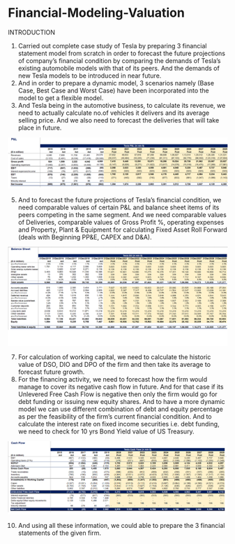 # Financial-Modeling-Valuation
INTRODUCTION
1.	Carried out complete case study of Tesla by preparing 3 financial statement model from scratch in order to forecast the future projections of company’s financial condition by comparing the demands of Tesla’s existing automobile models with that of its peers. And the demands of new Tesla models to be introduced in near future.
2.	And in order to prepare a dynamic model, 3 scenarios namely (Base Case, Best Case and Worst Case) have been incorporated into the model to get a flexible model.
3.	And Tesla being in the automotive business, to calculate its revenue, we need to actually calculate no.of vehicles it delivers and its average selling price. And we also need to forecast the deliveries that will take place in future.

![image](https://github.com/Munu0192/Financial-Modeling-Valuation/blob/9361bd502759dcc9acdb31585f3ef4dbb8d18567/P&L%20-%20Tesla.png)

5.	And to forecast the future projections of Tesla’s financial condition, we need comparable values of certain P&L and balance sheet items of its peers competing in the same segment. And we need comparable values of Deliveries, comparable values of Gross Profit %, operating expenses and Property, Plant & Equipment for calculating Fixed Asset Roll Forward (deals with Beginning PP&E, CAPEX and D&A).

![image](https://github.com/Munu0192/Financial-Modeling-Valuation/blob/a662571eab55a8bbde5f1e99d2b7dc58175baa5c/Balance%20Sheet%20-%20Tesla.png)

7.	For calculation of working capital, we need to calculate the historic value of DSO, DIO and DPO of the firm and then take its average to forecast future growth.
8.	For the financing activity, we need to forecast how the firm would manage to cover its negative cash flow in future. And for that case if its Unlevered Free Cash Flow is negative then only the firm would go for debt funding or issuing new equity shares. And to have a more dynamic model we can use different combination of debt and equity percentage as per the feasibility of the firm’s current financial condition. And to calculate the interest rate on fixed income securities i.e. debt funding, we need to check for 10 yrs Bond Yield value of US Treasury.

![image](https://github.com/Munu0192/Financial-Modeling-Valuation/blob/a662571eab55a8bbde5f1e99d2b7dc58175baa5c/Cash%20Flow%20Statement%20-%20Tesla.png)

10.	And using all these information, we could able to prepare the 3 financial statements of the given firm.
